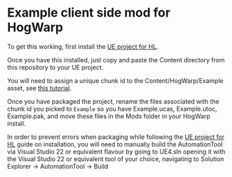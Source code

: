 # Example client side mod for HogWarp

To get this working, first install the [UE project for HL](https://github.com/narknon/PhoenixUProj).

Once you have this installed, just copy and paste the Content directory from this repository to your UE project.

You will need to assign a unique chunk id to the Content/HogWarp/Example asset, see [this tutorial](https://modding.wiki/en/hogwartslegacy/developers/getting-started).

Once you have packaged the project, rename the files associated with the chunk id you picked to `Example` so you have Example.ucas, Example.utoc, Example.pak, and move these files in the Mods folder in your HogWarp install.

In order to prevent errors when packaging while following the [UE project for HL](https://github.com/narknon/PhoenixUProj) guide on installation, you will need to manually build the AutomationTool via Visual Studio 22 or equivalent flavour by going to UE4.sln opening it with the Visual Studio 22 or equivalent tool of your choice, navigating to Solution Explorer -> AutomationTool -> Build
